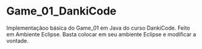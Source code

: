 # Game_01_DankiCode

Implementaçãoo básica do Game_01 em Java do curso DankiCode.
Feito em Ambiente Eclipse.
Basta colocar em seu ambiente Eclipse e modificar a vontade.